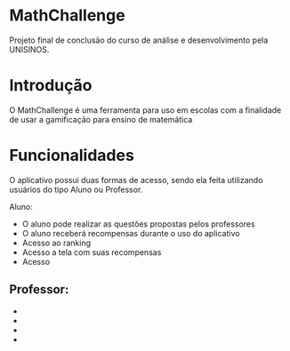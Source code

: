 # MathChallenge
Projeto final de conclusão do curso de análise e desenvolvimento pela UNISINOS.

# Introdução
O MathChallenge é uma ferramenta para uso em escolas com a finalidade de usar a gamificação para ensino de matemática

# Funcionalidades
O aplicativo possui duas formas de acesso, sendo ela feita utilizando usuários do tipo Aluno ou Professor.

Aluno:
- O aluno pode realizar as questões propostas pelos professores
- O aluno receberá recompensas durante o uso do aplicativo
- Acesso ao ranking 
- Acesso a tela com suas recompensas
- Acesso

Professor:
- 
-
-
-
-
